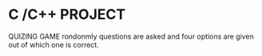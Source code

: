 # C /C++ PROJECT
QUIZING GAME
rondonmly questions are asked and four options 
are given out of which one is correct.
